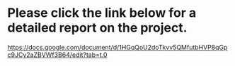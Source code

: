 # Please click the link below for a detailed report on the project.

https://docs.google.com/document/d/1HGqQoU2doTkvv5QMfutbHVP8qGpc9JCy2aZBVWf3B64/edit?tab=t.0